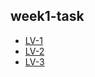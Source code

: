 ## week1-task
- [LV-1](https://gmwu185.github.io/react-preliminary-tasks/exchange-currency/LV-1.html)
- [LV-2](https://gmwu185.github.io/react-preliminary-tasks/exchange-currency/LV-2.html)
- [LV-3](https://gmwu185.github.io/react-preliminary-tasks/exchange-currency/LV-3.html)
